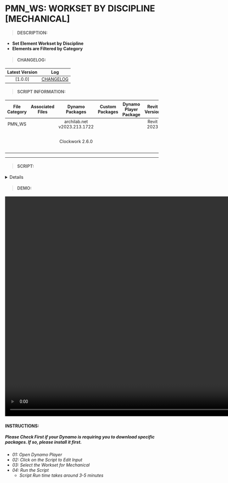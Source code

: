 # PMN_WS: WORKSET BY DISCIPLINE [MECHANICAL]

> #### DESCRIPTION: 
- **Set Element Workset by Discipline**
- **Elements are Filtered by Category**

> #### CHANGELOG:

| Latest Version | Log |
| :-------: | :----: | 
|[1.0.0] | [CHANGELOG](/_scripts/_project/279_PLESMANLAAN/WORKSET/changelog/PMN_WS_SetWSbyCategory_Mech.md) |

> #### SCRIPT INFORMATION: 

| File Category | Associated Files | Dynamo Packages | Custom Packages | Dynamo Player Package | Revit Version | Author | Reviewed By | File Name & Location | 
| :-------: | :----: | :---: | :---: | :---: | :---: | :---: | :---: | :--: |
| PMN_WS |  | archilab.net v2023.213.1722 |  |  | Revit 2023 | Abjeet Singh | | PMN_WS_SetWSbyCategory_Mech V1.0.0 |
|           |  | Clockwork 2.6.0 |                 |                    | | | | (https://bimcapcom.sharepoint.com/:u:/s/BCP-Main/EajevNFWQaBNq0-pL_rHBgQBWmrD1_uP-hsVshIopc8BIg?e=qwRZSc) |

----------------------------------------------------------------
> #### SCRIPT: 
<details>
<img src="./_scripts/_project/279_PLESMANLAAN/WORKSET/images/PMN_WS_SetWSbyCategory_Mech.png">
</details>

> #### DEMO: 

<video width="1280" height="720" controls>
 <source src="./_scripts/_project/279_PLESMANLAAN/WORKSET/demo/PMN_WS_SetWSbyCategory_Mech.mp4" type="video/mp4">
</video>

#### INSTRUCTIONS: 
##### Please Check First if your Dynamo is requiring you to download specific packages. If so, please install it first.

- *01: Open Dynamo Player*
- *02: Click on the Script to Edit Input*
- *03: Select the Workset for Mechanical*
- *04: Run the Script*
    - *Script Run time takes around 3-5 minutes*